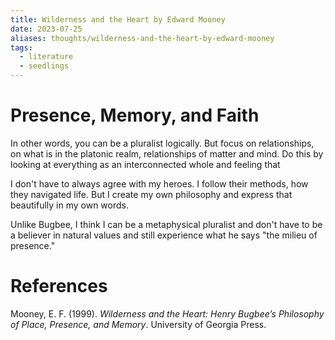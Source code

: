 ```yaml
---
title: Wilderness and the Heart by Edward Mooney
date: 2023-07-25
aliases: thoughts/wilderness-and-the-heart-by-edward-mooney
tags:
  - literature
  - seedlings
---
```


# Presence, Memory, and Faith

In other words, you can be a pluralist logically. But focus on relationships, on what is in the platonic realm, relationships of matter and mind. Do this by looking at everything as an interconnected whole and feeling that

I don't have to always agree with my heroes. I follow their methods, how they navigated life. But I create my own philosophy and express that beautifully in my own words.

Unlike Bugbee, I think I can be a metaphysical pluralist and don't have to be a believer in natural values and still experience what he says "the milieu of presence."

# References

Mooney, E. F. (1999). _Wilderness and the Heart: Henry Bugbee’s Philosophy of Place, Presence, and Memory_. University of Georgia Press.